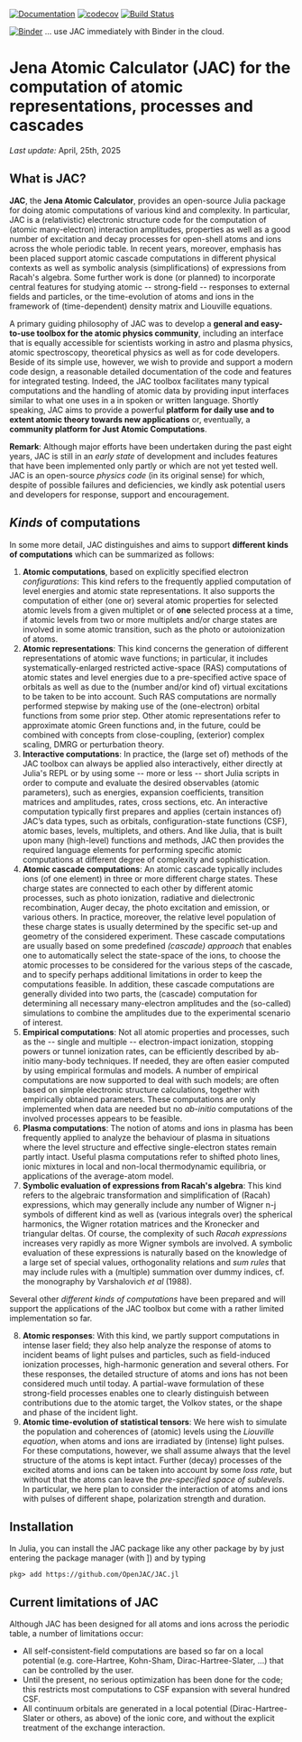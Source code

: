 

[![Documentation](https://img.shields.io/badge/Documentation-dev-blue)](https://openjac.github.io/JAC.jl)
[![codecov](https://codecov.io/gh/OpenJAC/JAC.jl/branch/master/graph/badge.svg)](https://codecov.io/gh/OpenJAC/JAC.jl)
[![Build Status](https://github.com/OpenJAC/JAC.jl/workflows/CI/badge.svg)](https://github.com/OpenJAC/JAC.jl/actions)

[![Binder](https://mybinder.org/badge_logo.svg)](https://mybinder.org/v2/gh/OpenJAC/JAC.jl/master)  ... use JAC immediately with Binder in the cloud.


# Jena Atomic Calculator (JAC) for the computation of atomic representations, processes and cascades

*Last update:* April, 25th, 2025


## What is JAC?

**JAC**, the **Jena Atomic Calculator**, provides an open-source Julia package for doing atomic computations of various kind
and complexity. In particular, JAC is a (relativistic) electronic structure code for the computation of (atomic many-electron) 
interaction amplitudes, properties as well as a good number of excitation and decay processes for open-shell atoms and ions 
across the whole periodic table. In recent years, moreover, emphasis has been placed support atomic cascade computations
in different physical contexts as well as symbolic analysis (simplifications) of expressions from Racah's algebra.
Some further work is done (or planned) to incorporate central features for studying atomic -- strong-field -- responses
to external fields and particles, or the time-evolution of atoms and ions in the framework of (time-dependent) density
matrix and Liouville equations.

A primary guiding philosophy of JAC was to develop a **general and easy-to-use toolbox for the atomic physics community**, 
including an interface that is equally accessible for scientists working in astro and plasma physics, atomic spectroscopy,
theoretical physics as well as for code developers. Beside of its simple use, however, we wish to provide and support a modern
code design, a reasonable detailed documentation of the code and features for integrated testing. Indeed, the JAC toolbox 
facilitates many typical computations and the handling of atomic data by providing input interfaces similar to what one 
uses in a in spoken or written language. Shortly speaking, JAC aims to provide a powerful **platform for daily use and 
to extent atomic theory towards new applications** or, eventually, a **community platform for Just Atomic Computations**.

**Remark**: Although major efforts have been undertaken during the past eight years, JAC is still in an *early state* 
of development and includes features that have been implemented only partly or which are not yet tested well. JAC is an
open-source *physics code* (in its original sense) for which, despite of possible failures and deficiencies, we kindly ask 
potential users and developers for response, support and encouragement.




## *Kinds* of computations

In some more detail, JAC distinguishes and aims to support **different kinds of computations** which can be summarized 
as follows:

1. **Atomic computations**, based on explicitly specified electron *configurations*: This kind refers to the frequently
    applied computation of level energies and atomic state representations. It also supports the computation of either 
    (one or) several atomic properties for selected atomic levels from a given multiplet or of **one** selected process 
    at a time, if atomic levels from two or more multiplets and/or charge states are involved in some atomic transition,
    such as the photo or autoionization of atoms.
2. **Atomic representations**: This kind concerns the generation of different representations of atomic wave functions; 
    in particular, it includes systematically-enlarged restricted active-space (RAS) computations of atomic states 
    and level energies due to a pre-specified active space of orbitals as well as due to the (number and/or kind of) 
    virtual excitations to be taken to be into account. Such RAS computations are normally performed stepwise by making 
    use of the (one-electron) orbital functions from some prior step. Other atomic representations refer to approximate 
    atomic Green functions and, in the future, could be combined with concepts from close-coupling, (exterior) complex 
    scaling, DMRG or perturbation theory.
3. **Interactive computations**: In practice, the (large set of) methods of the JAC toolbox can always be applied also 
    interactively, either directly at Julia's REPL or by using some -- more or less -- short Julia scripts in order to 
    compute and evaluate the desired observables (atomic parameters), such as energies, expansion coefficients, transition
    matrices and amplitudes, rates, cross sections, etc. An interactive computation typically first prepares and applies 
    (certain instances of) JAC’s data types, such as orbitals, configuration-state functions (CSF), atomic bases, levels, 
    multiplets, and others. And like Julia, that is built upon many (high-level) functions and methods, JAC then provides 
    the required language elements for performing specific atomic computations at different degree of complexity and 
    sophistication.
4. **Atomic cascade computations**: An atomic cascade typically includes ions (of one element) in three or more 
    different charge states. These charge states are connected to each other by different atomic processes, such as 
    photo ionization, radiative and dielectronic recombination, Auger decay, the photo excitation and emission, or various 
    others. In practice, moreover, the relative level population of these charge states is usually determined by the
    specific set-up and geometry of the considered experiment. These cascade computations are usually based on some 
    predefined *(cascade) approach* that enables one to automatically select the state-space of the ions, to choose the 
    atomic processes to be considered for the various steps of the cascade, and to specify perhaps additional limitations
    in order to keep the computations feasible. In addition, these cascade computations are generally divided into two
    parts, the (cascade) computation for determining all necessary many-electron amplitudes and the (so-called)
    simulations to combine the amplitudes due to the experimental scenario of interest.
5. **Empirical computations**: Not all atomic  properties and processes, such as the -- single and multiple -- 
    electron-impact ionization, stopping powers or tunnel ionization rates, can be efficiently described by ab-initio 
    many-body techniques. If needed, they are often easier computed by using empirical formulas and models. 
    A number of empirical computations are now supported to deal with such models; are often based on simple
    electronic structure calculations, together with empirically obtained parameters. These computations are only 
    implemented when data are needed but no *ab-initio* computations of the involved processes appears to be feasible. 
6. **Plasma computations**: The notion of atoms and ions in plasma has been frequently applied to analyze the 
    behaviour of plasma in situations where the level structure and effective single-electron states remain partly 
    intact. Useful plasma computations refer to shifted photo lines, ionic mixtures in local and non-local 
    thermodynamic equilibria, or applications of the average-atom model.
7. **Symbolic evaluation of expressions from Racah's algebra**: This kind refers to the algebraic transformation
    and simplification of (Racah) expressions, which may generally include any number of Wigner n-j symbols 
    of different kind as well as (various integrals over) the spherical harmonics, the Wigner rotation matrices
    and the Kronecker and triangular deltas. Of course, the complexity of such *Racah expressions* increases 
    very rapidly as more Wigner symbols are involved. A symbolic evaluation of these expressions is naturally 
    based on the knowledge of a large set of special values, orthogonality relations and *sum rules* that may include 
    rules with a (multiple) summation over dummy indices, cf. the monography by Varshalovich *et al* (1988).

    
Several other *different kinds of computations* have been prepared and will support the applications of the 
JAC toolbox but come with a rather limited implementation so far.
    
8. **Atomic responses**: With this kind, we partly support computations in intense laser field; they also help 
    analyze the response of atoms to incident beams of light pulses and particles, such as field-induced 
    ionization processes, high-harmonic generation and several others. For these responses, the detailed 
    structure of atoms and ions has not been considered much until today. A partial-wave formulation of these 
    strong-field processes enables one to clearly distinguish between contributions due to the atomic target,
    the Volkov states, or the shape and phase of the incident light.
9. **Atomic time-evolution of statistical tensors**: We here wish to simulate the population and coherences
    of (atomic) levels using the *Liouville equation*, when atoms and ions are irradiated by (intense) light
    pulses. For these computations, however, we shall assume always that the level structure of the atoms is kept 
    intact. Further (decay) processes of the excited atoms and ions can be taken into account by some *loss 
    rate*, but without that the atoms can leave the *pre-specified space of sublevels*. In particular, we here 
    plan to consider the interaction of atoms and ions with pulses of different shape, polarization strength 
    and duration.


## Installation

In Julia, you can install the JAC package like any other package by by just entering the package manager (with <Alt> ]) 
and by typing
```
pkg> add https://github.com/OpenJAC/JAC.jl
```


## Current limitations of JAC

Although JAC has been designed for all atoms and ions across the periodic table, a number of limitations occur:
* All self-consistent-field computations are based so far on a local potential (e.g. core-Hartree, Kohn-Sham, 
  Dirac-Hartree-Slater, ...) that can be controlled by the user.
* Until the present, no serious optimization has been done for the code; this restricts most computations
  to CSF expansion with several hundred CSF.
* All continuum orbitals are generated in a local potential (Dirac-Hartree-Slater or others, as above) of the ionic core, 
  and without the explicit treatment of the exchange interaction.

